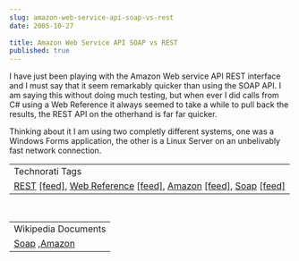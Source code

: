 ```yaml
---
slug: amazon-web-service-api-soap-vs-rest
date: 2005-10-27
 
title: Amazon Web Service API SOAP vs REST
published: true
---
```

I have just been playing with the Amazon Web service API REST interface and I must say that it seem remarkably quicker than using the SOAP API.  I am saying this without doing much testing, but when ever I did calls from C# using a Web Reference it always seemed to take a while to pull back the results, the REST API on the otherhand is far far quicker.<p />Thinking about it I am using two completly different systems, one was a Windows Forms application, the other is a Linux Server on an unbelivably fast network connection.<p /><table class="TechnoratiHead TagHeader">
<tr><td>Technorati Tags</td></tr>
<tr class="Technorati"><td>
<a href="https://paul.kinlan.me/tags/REST" class="Tag" rel="tag">REST</a> <a href="http://feeds.technorati.com/feed/posts/tag/REST" class="Tag">[feed]</a>, <a href="https://paul.kinlan.me/tags/Web%20Reference" class="Tag" rel="tag">Web Reference</a> <a href="http://feeds.technorati.com/feed/posts/tag/Web%20Reference" class="Tag">[feed]</a>, <a href="https://paul.kinlan.me/tags/Amazon" class="Tag" rel="tag">Amazon</a> <a href="http://feeds.technorati.com/feed/posts/tag/Amazon" class="Tag">[feed]</a>, <a href="https://paul.kinlan.me/tags/Soap" class="Tag" rel="tag">Soap</a> <a href="http://feeds.technorati.com/feed/posts/tag/Soap" class="Tag">[feed]</a>
</td></tr>
</table><br /><table class="TechnoratiHead TagHeader">
<tr><td>Wikipedia Documents</td></tr>
<tr class="Technorati"><td>
<a href="http://en.wikipedia.org/wiki/SOAP">Soap</a> ,<a href="http://en.wikipedia.org/wiki/Amazon">Amazon</a>
</td></tr>
</table><div class="blogger-post-footer"><img class="posterous_download_image" src="https://blogger.googleusercontent.com/tracker/8109338-113043832731608521?l=www.kinlan.co.uk%2Findex.html" height="1" alt="" width="1" /></div>

